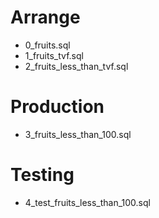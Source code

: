 # Arrange

* 0_fruits.sql
* 1_fruits_tvf.sql
* 2_fruits_less_than_tvf.sql

# Production

* 3_fruits_less_than_100.sql

# Testing

* 4_test_fruits_less_than_100.sql